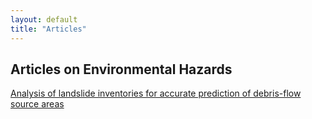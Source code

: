 ```yaml
---
layout: default
title: "Articles"
---
```


## Articles on Environmental Hazards

[Analysis of landslide inventories for accurate prediction of debris-flow source areas](https://pdf.sciencedirectassets.com/271791/1-s2.0-S0169555X10X00095/1-s2.0-S0169555X10000863/main.pdf?X-Amz-Security-Token=IQoJb3JpZ2luX2VjEFEaCXVzLWVhc3QtMSJHMEUCIQC%2ByWfbEGYcnTS1ZM5WvK0VN1KBTiS34YIRaDHJgKu4wQIgYsbnh2mO6f3KFno8OhhiQtW4eW0st4WEbb6c6QahCPIqtAMIGhACGgwwNTkwMDM1NDY4NjUiDLRjafjYYXQW9%2B3OwiqRA46P2c%2Fnov1hZGObZ5FS4CgfZMosfwkweveQ8aF1Jxslv8qiVXksNJsCZoP3HIkfwjNVYO2gJkx%2FDDRCyNKutamYiwiWlcQR%2FnfJdJqXytYbcp%2BoX%2BAJk%2FJugicZbabCz9zyhgBfQEOO5lMEotBNVjtFWuILGfRoflMwWdixsKunk18ap79aQK%2BCEknFjy%2FMUGS6vX52VziLSYa8zA%2BBr4hxZFd4fHvx31EAyBWBqOtA1%2BMEh0hQDUOI4CmdjkBN6kWUNuoA0NitrBDxQwdXDvKBWdlJmxZkJmWb7A4Ppq08MD8hvyK7rQaagXJ%2FDz3hO3asUlq7AeGh4gcZn3rSIK6oKr0YA1kFUNKz04CHhUrfyc0iOxoAYGrsqPphU2Iq7LJHEeIJIHTYzNCUKsjVmQ%2BbZLWETODAm9z%2BZLRF0xSEG11VEvKskPb1fCYCnuDrSFj4H8C1c9HWmV3b59haBy8snwoIacLcK463qCrcNsY%2FEaMWOlGdxGa44y3SlzpmD4YX%2BwzTgEGkJKRZdg%2BHpu4xMKPzuvIFOusBwtVgAKZy%2B1AJ7eCYwfOJBdgyQ5jZOLEYCwl%2FQ1ClB0UoFWmo%2F%2Bs6vXlurJH5Z%2FP%2BKTHCS0ranJvIZ5ssB5mG6Dz0PyoGbe8itlsAWJyfIVwGHseHG5Hn0A08SmlLLsBgQdwsiGff9Yoj0Sn27MHz8OeayOjOYHSfdGtLGjyDcH48ij%2BKkgMfLhxsTPM4lfG9pETOBERUS0k82sFdPFafB0hdZctYgX1hqvPwK2rheJHF1tA9MCgGNRAsrzIsNCuWJWQ0RjGib%2Bat736VO8hfX2laXbDQzJDzjRfhyTGTaSJwmAiH%2BGVzcsDZwA%3D%3D&X-Amz-Algorithm=AWS4-HMAC-SHA256&X-Amz-Date=20200220T172133Z&X-Amz-SignedHeaders=host&X-Amz-Expires=300&X-Amz-Credential=ASIAQ3PHCVTYTDH4Y3V5%2F20200220%2Fus-east-1%2Fs3%2Faws4_request&X-Amz-Signature=a2dcb84d35a943dc90c2d2357ae85448e5c24034ae98ac01cc8f60c3391fb83f&hash=aae4b928660ede54d435de2ed93c3b602802505f5dbd8c50bda4ab1629674723&host=68042c943591013ac2b2430a89b270f6af2c76d8dfd086a07176afe7c76c2c61&pii=S0169555X10000863&tid=spdf-accd384b-f4ee-4c14-a9c6-5a6ac07b1755&sid=772a7a459bb7984e9d1b5f40814b1468c4e0gxrqa&type=client)
[]()
